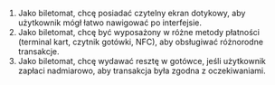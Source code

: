 1. Jako biletomat, chcę posiadać czytelny ekran dotykowy, aby użytkownik mógł
łatwo nawigować po interfejsie.
2. Jako biletomat, chcę być wyposażony w różne metody płatności (terminal kart,
czytnik gotówki, NFC), aby obsługiwać różnorodne transakcje.
3. Jako biletomat, chcę wydawać resztę w gotówce, jeśli użytkownik zapłaci
nadmiarowo, aby transakcja była zgodna z oczekiwaniami.

